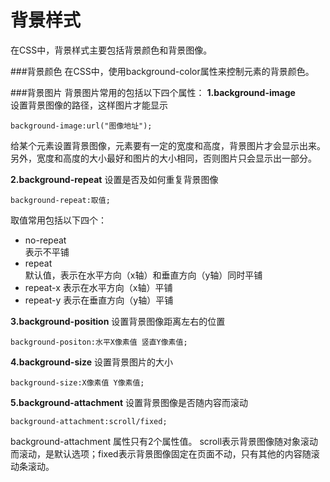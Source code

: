 背景样式
=
在CSS中，背景样式主要包括背景颜色和背景图像。

###背景颜色
在CSS中，使用background-color属性来控制元素的背景颜色。

###背景图片
背景图片常用的包括以下四个属性：
**1.background-image**   
设置背景图像的路径，这样图片才能显示

    background-image:url("图像地址");
给某个元素设置背景图像，元素要有一定的宽度和高度，背景图片才会显示出来。另外，宽度和高度的大小最好和图片的大小相同，否则图片只会显示出一部分。

**2.background-repeat**
设置是否及如何重复背景图像

    background-repeat:取值;
取值常用包括以下四个：

 - no-repeat	
表示不平铺
 - repeat	
默认值，表示在水平方向（x轴）和垂直方向（y轴）同时平铺
 - repeat-x
	表示在水平方向（x轴）平铺
 - repeat-y
	表示在垂直方向（y轴）平铺

**3.background-position**
设置背景图像距离左右的位置

    background-positon:水平X像素值 竖直Y像素值;


**4.background-size**
设置背景图片的大小
  
    background-size:X像素值 Y像素值;

**5.background-attachment**
设置背景图像是否随内容而滚动

    background-attachment:scroll/fixed; 
background-attachment 属性只有2个属性值。
scroll表示背景图像随对象滚动而滚动，是默认选项；fixed表示背景图像固定在页面不动，只有其他的内容随滚动条滚动。